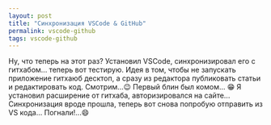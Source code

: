 ```yaml
---
layout: post
title: "Синхронизация VSCode & GitHub"
permalink: vscode-github
tags: vscode-github
---
```


Ну, что теперь на этот раз?
Установил VSCode, синхронизировал его с гитхабом... теперь вот тестирую.
Идея в том, чтобы не запускать приложение гитхаюб десктоп, а сразу из редактора публиковать статьи и редактировать код. 
Смотрим...:wink:
Первый блин был комом... :grin:
Я установил расширение от гитхаба, авторизировался на сайте...   
Синхронизация вроде прошла, теперь вот снова попробую отправить из VS кода...
Погнали!...:smile: